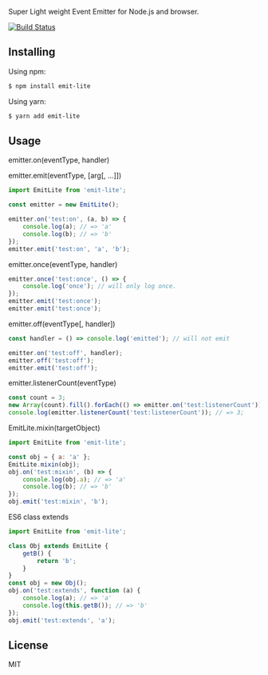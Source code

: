 Super Light weight Event Emitter for Node.js and browser.

[![Build Status](https://travis-ci.org/Cap32/emit-lite.svg?branch=master)](https://travis-ci.org/Cap32/emit-lite)

## Installing

Using npm:

```bash
$ npm install emit-lite
```

Using yarn:

```bash
$ yarn add emit-lite
```

## Usage

emitter.on(eventType, handler)

emitter.emit(eventType, [arg[, ...]])

```js
import EmitLite from 'emit-lite';

const emitter = new EmitLite();

emitter.on('test:on', (a, b) => {
	console.log(a); // => 'a'
	console.log(b); // => 'b'
});
emitter.emit('test:on', 'a', 'b');
```

emitter.once(eventType, handler)

```js
emitter.once('test:once', () => {
	console.log('once'); // will only log once.
});
emitter.emit('test:once');
emitter.emit('test:once');
```

emitter.off(eventType[, handler])

```js
const handler = () => console.log('emitted'); // will not emit

emitter.on('test:off', handler);
emitter.off('test:off');
emitter.emit('test:off');
```

emitter.listenerCount(eventType)

```js
const count = 3;
new Array(count).fill().forEach(() => emitter.on('test:listenerCount'));
console.log(emitter.listenerCount('test:listenerCount')); // => 3;
```

EmitLite.mixin(targetObject)

```js
import EmitLite from 'emit-lite';

const obj = { a: 'a' };
EmitLite.mixin(obj);
obj.on('test:mixin', (b) => {
	console.log(obj.a); // => 'a'
	console.log(b); // => 'b'
});
obj.emit('test:mixin', 'b');
```

ES6 class extends

```js
import EmitLite from 'emit-lite';

class Obj extends EmitLite {
	getB() {
		return 'b';
	}
}
const obj = new Obj();
obj.on('test:extends', function (a) {
	console.log(a); // => 'a'
	console.log(this.getB()); // => 'b'
});
obj.emit('test:extends', 'a');
```

## License

MIT
